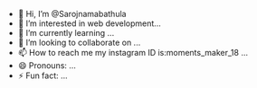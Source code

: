 - 👋 Hi, I’m @Sarojnamabathula
- 👀 I’m interested in web development...
- 🌱 I’m currently learning ...
- 💞️ I’m looking to collaborate on ...
- 📫 How to reach me my instagram ID is:moments_maker_18 ...
- 😄 Pronouns: ...
- ⚡ Fun fact: ...

<!---
Sarojnamabathula/Sarojnamabathula is a ✨ special ✨ repository because its `README.md` (this file) appears on your GitHub profile.
You can click the Preview link to take a look at your changes.
--->
